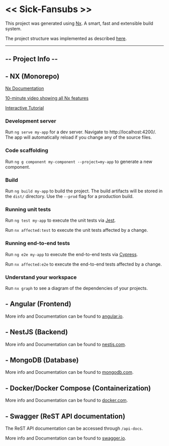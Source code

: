 # << Sick-Fansubs >>

This project was generated using [Nx](https://nx.dev). A smart, fast and extensible build system.

The project structure was implemented as described [here](https://gist.github.com/trungk18/7ef8766cafc05bc8fd87be22de6c5b12).

---

## -- Project Info --
## - NX (Monorepo)

[Nx Documentation](https://nx.dev/angular)

[10-minute video showing all Nx features](https://nx.dev/getting-started/intro)

[Interactive Tutorial](https://nx.dev/tutorial/01-create-application)

### Development server

Run `ng serve my-app` for a dev server. Navigate to http://localhost:4200/. The app will automatically reload if you change any of the source files.

### Code scaffolding

Run `ng g component my-component --project=my-app` to generate a new component.

### Build

Run `ng build my-app` to build the project. The build artifacts will be stored in the `dist/` directory. Use the `--prod` flag for a production build.

### Running unit tests

Run `ng test my-app` to execute the unit tests via [Jest](https://jestjs.io).

Run `nx affected:test` to execute the unit tests affected by a change.

### Running end-to-end tests

Run `ng e2e my-app` to execute the end-to-end tests via [Cypress](https://www.cypress.io).

Run `nx affected:e2e` to execute the end-to-end tests affected by a change.

### Understand your workspace

Run `nx graph` to see a diagram of the dependencies of your projects.
## - Angular (Frontend)

More info and Documentation can be found to [angular.io](https://angular.io/).

## - NestJS (Backend)

More info and Documentation can be found to [nestjs.com](https://nestjs.com/).
## - MongoDB (Database)

More info and Documentation can be found to [mongodb.com](https://www.mongodb.com/).
## - Docker/Docker Compose (Containerization)

More info and Documentation can be found to [docker.com](https://www.docker.com/).

## - Swagger (ReST API documentation)

The ReST API documentation can be accessed through `/api-docs`.

More info and Documentation can be found to [swagger.io](https://swagger.io/).
